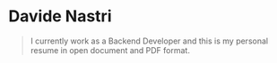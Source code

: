 # Davide Nastri
> I currently work as a Backend Developer and this is my personal resume in open document and PDF format.
